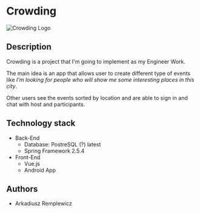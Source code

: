 # Crowding

![Crowding Logo](https://i.imgur.com/TE1qOKc.png)

## Description

Crowding is a project that I'm going to implement as my Engineer Work.

The main idea is an app that allows user to create different type of events like *I'm looking for people who will show
me some interesting places in this city*.

Other users see the events sorted by location and are able to sign in and chat with host and participants.

## Technology stack

* Back-End
    - Database: PostreSQL (?) latest
    - Spring Framework 2.5.4
* Front-End
    - Vue.js
    - Android App

## Authors

- Arkadiusz Remplewicz